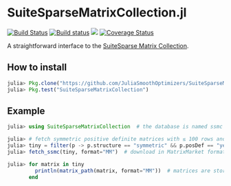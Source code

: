 # SuiteSparseMatrixCollection.jl

[![Build Status](https://travis-ci.org/JuliaSmoothOptimizers/SolverBenchmark.jl.svg?branch=master)](https://travis-ci.org/JuliaSmoothOptimizers/SuiteSparseMatrixCollection.jl)
[![Build status](https://ci.appveyor.com/api/projects/status/s3213w0k9s9d45ro?svg=true)](https://ci.appveyor.com/project/dpo/suitesparsematrixcollection-jl)
[![](https://img.shields.io/badge/docs-latest-3f51b5.svg)](https://JuliaSmoothOptimizers.github.io/SuiteSparseMatrixCollection.jl/latest)
[![Coverage Status](https://coveralls.io/repos/github/JuliaSmoothOptimizers/SuiteSparseMatrixCollection.jl/badge.svg?branch=master)](https://coveralls.io/github/JuliaSmoothOptimizers/SuiteSparseMatrixCollection.jl?branch=master)

A straightforward interface to the [SuiteSparse Matrix Collection](https://sparse.tamu.edu/).

## How to install

```julia
julia> Pkg.clone("https://github.com/JuliaSmoothOptimizers/SuiteSparseMatrixCollection.jl")
julia> Pkg.test("SuiteSparseMatrixCollection")
```

## Example

```julia
julia> using SuiteSparseMatrixCollection  # the database is named ssmc

julia> # fetch symmetric positive definite matrices with ≤ 100 rows and columns
julia> tiny = filter(p -> p.structure == "symmetric" && p.posDef == "yes" && p.type == "real" && p.rows ≤ 100, ssmc)
julia> fetch_ssmc(tiny, format="MM")  # download in MatrixMarket format

julia> for matrix in tiny
         println(matrix_path(matrix, format="MM"))  # matrices are stored here
       end
```
